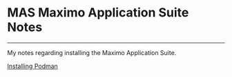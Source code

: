# MAS Maximo Application Suite Notes
---

My notes regarding installing the Maximo Application Suite.

[Installing Podman](/Podman)